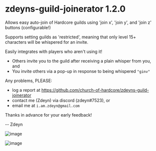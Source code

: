 # zdeyns-guild-joinerator 1.2.0
Allows easy auto-join of Hardcore guilds using 'join x', 'join y', and 'join z' buttons (configurable!)

Supports setting guilds as 'restricted', meaning that only level 15+ characters will be whispered for an invite.

Easily integrates with players who aren't using it! 
 - Others invite you to the guild after receiving a plain whisper from you, and 
 - You invite others via a pop-up in response to being whispered `"ginv"`

Any problems, PLEASE:
 - log a report at https://github.com/church-of-hardcore/zdeyns-guild-joinerator
 - contact me (Zdeyn) via discord (zdeyn#7523), or
 - email me at `i.am.zdeyn@gmail.com`

Thanks in advance for your early feedback!

-- Zdeyn

![image](https://user-images.githubusercontent.com/79044233/214226054-f1a3baec-614f-4b8c-9ee8-8f05bdced24b.png)

![image](https://user-images.githubusercontent.com/79044233/214226188-3d230ddb-6c34-42b5-9438-4dce08843941.png)
